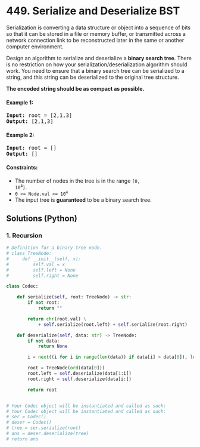 # 449. Serialize and Deserialize BST
Serialization is converting a data structure or object into a sequence of bits so that it can be stored in a file or memory buffer, or transmitted across a network connection link to be reconstructed later in the same or another computer environment.

Design an algorithm to serialize and deserialize a **binary search tree**. There is no restriction on how your serialization/deserialization algorithm should work. You need to ensure that a binary search tree can be serialized to a string, and this string can be deserialized to the original tree structure.

**The encoded string should be as compact as possible.**

#### Example 1:
<pre>
<strong>Input:</strong> root = [2,1,3]
<strong>Output:</strong> [2,1,3]
</pre>

#### Example 2:
<pre>
<strong>Input:</strong> root = []
<strong>Output:</strong> []
</pre>

#### Constraints:
* The number of nodes in the tree is in the range <code>[0, 10<sup>4</sup>]</code>.
* <code>0 <= Node.val <= 10<sup>4</sup></code>
* The input tree is **guaranteed** to be a binary search tree.

## Solutions (Python)

### 1. Recursion
```Python
# Definition for a binary tree node.
# class TreeNode:
#     def __init__(self, x):
#         self.val = x
#         self.left = None
#         self.right = None

class Codec:

    def serialize(self, root: TreeNode) -> str:
        if not root:
            return ""

        return chr(root.val) \
            + self.serialize(root.left) + self.serialize(root.right)

    def deserialize(self, data: str) -> TreeNode:
        if not data:
            return None

        i = next((i for i in range(len(data)) if data[i] > data[0]), len(data))

        root = TreeNode(ord(data[0]))
        root.left = self.deserialize(data[1:i])
        root.right = self.deserialize(data[i:])

        return root


# Your Codec object will be instantiated and called as such:
# Your Codec object will be instantiated and called as such:
# ser = Codec()
# deser = Codec()
# tree = ser.serialize(root)
# ans = deser.deserialize(tree)
# return ans
```

